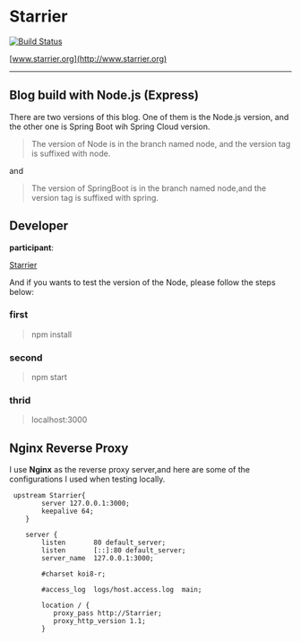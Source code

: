 # Starrier

[![Build Status](https://travis-ci.org/Starrier/Starrier.svg?branch=master)](https://travis-ci.org/Starrier/Starrier)

[www.starrier.org](http://www.starrier.org)

----

## Blog build with Node.js (Express)

There are two versions of this blog. One of them is the Node.js version, and the other one is Spring Boot wih Spring Cloud version.

> The version of Node is in the branch named node, and the version tag is suffixed with node.

and

> The version of SpringBoot is in the branch named node,and the version tag is suffixed with spring.

## Developer

**participant**:

[Starrier](https://github.com/Starriers)

And if you wants to test the version of the Node, please follow the steps below:

### first

> npm install

### second

> npm start

### thrid

> localhost:3000

## Nginx Reverse Proxy

I use **Nginx** as the reverse proxy server,and here are some of the configurations I used when testing locally.

``` ngnix
 upstream Starrier{
        server 127.0.0.1:3000;
        keepalive 64;
    }

    server {
        listen       80 default_server;
        listen       [::]:80 default_server;
        server_name  127.0.0.1:3000;

        #charset koi8-r;

        #access_log  logs/host.access.log  main;

        location / {
           proxy_pass http://Starrier;
           proxy_http_version 1.1;
        }
```
